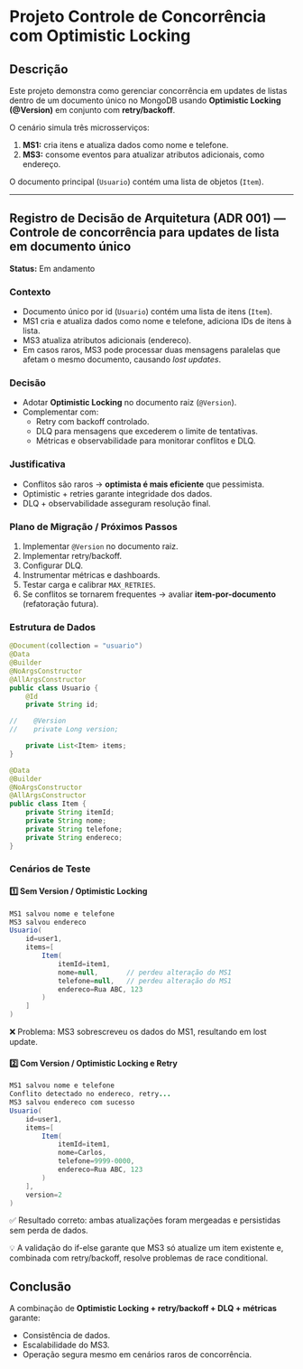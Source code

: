 # Projeto Controle de Concorrência com Optimistic Locking

## Descrição

Este projeto demonstra como gerenciar concorrência em updates de listas dentro de um documento único no MongoDB usando **Optimistic Locking (@Version)** em conjunto com **retry/backoff**.

O cenário simula três microsserviços:

1. **MS1:** cria itens e atualiza dados como nome e telefone.
3. **MS3:** consome eventos para atualizar atributos adicionais, como endereço.

O documento principal (`Usuario`) contém uma lista de objetos (`Item`).

---

## Registro de Decisão de Arquitetura (ADR 001) — Controle de concorrência para updates de lista em documento único

**Status:** Em andamento

### Contexto
- Documento único por id (`Usuario`) contém uma lista de itens (`Item`).
- MS1 cria e atualiza dados como nome e telefone, adiciona IDs de itens à lista.
- MS3 atualiza atributos adicionais (endereco).
- Em casos raros, MS3 pode processar duas mensagens paralelas que afetam o mesmo documento, causando *lost updates*.

### Decisão
- Adotar **Optimistic Locking** no documento raiz (`@Version`).
- Complementar com:
    - Retry com backoff controlado.
    - DLQ para mensagens que excederem o limite de tentativas.
    - Métricas e observabilidade para monitorar conflitos e DLQ.

### Justificativa
- Conflitos são raros → **optimista é mais eficiente** que pessimista.
- Optimistic + retries garante integridade dos dados.
- DLQ + observabilidade asseguram resolução final.

### Plano de Migração / Próximos Passos
1. Implementar `@Version` no documento raiz.
2. Implementar retry/backoff.
3. Configurar DLQ.
4. Instrumentar métricas e dashboards.
5. Testar carga e calibrar `MAX_RETRIES`.
6. Se conflitos se tornarem frequentes → avaliar **item-por-documento** (refatoração futura).  

### Estrutura de Dados
```java
@Document(collection = "usuario")
@Data
@Builder
@NoArgsConstructor
@AllArgsConstructor
public class Usuario {
    @Id
    private String id;

//    @Version
//    private Long version;

    private List<Item> items;
}

@Data
@Builder
@NoArgsConstructor
@AllArgsConstructor
public class Item {
    private String itemId;
    private String nome;
    private String telefone;
    private String endereco;
}
```

### Cenários de Teste

#### 1️⃣ Sem Version / Optimistic Locking
```java
MS1 salvou nome e telefone
MS3 salvou endereco
Usuario(
    id=user1, 
    items=[
        Item(
            itemId=item1, 
            nome=null,       // perdeu alteração do MS1
            telefone=null,   // perdeu alteração do MS1
            endereco=Rua ABC, 123
        )
    ]
)
```
❌ Problema: MS3 sobrescreveu os dados do MS1, resultando em lost update.


#### 2️⃣ Com Version / Optimistic Locking e Retry
```java
MS1 salvou nome e telefone
Conflito detectado no endereco, retry...
MS3 salvou endereco com sucesso
Usuario(
    id=user1, 
    items=[
        Item(
            itemId=item1, 
            nome=Carlos, 
            telefone=9999-0000, 
            endereco=Rua ABC, 123
        )
    ],
    version=2
)
```
✅ Resultado correto: ambas atualizações foram mergeadas e persistidas sem perda de dados.

💡 A validação do if-else garante que MS3 só atualize um item existente e, combinada com retry/backoff, resolve problemas de race conditional.

## Conclusão

A combinação de **Optimistic Locking + retry/backoff + DLQ + métricas** garante:

- Consistência de dados.
- Escalabilidade do MS3.
- Operação segura mesmo em cenários raros de concorrência.
